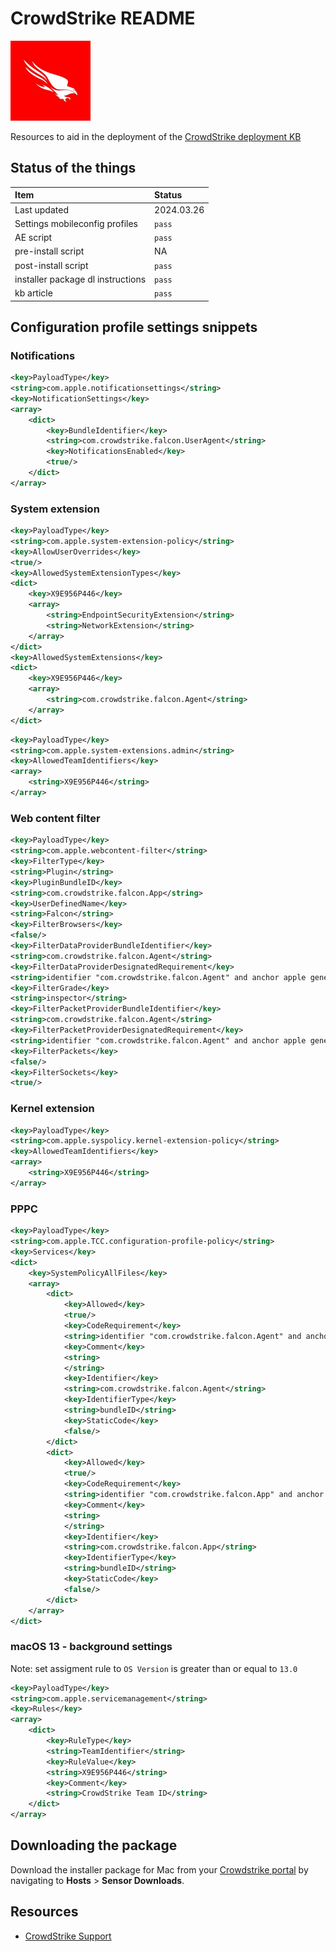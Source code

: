 # CrowdStrike README

<img src="_Images/CrowdStrike.png" alt="drawing" width="128"/>

Resources to aid in the deployment of the [CrowdStrike deployment KB](https://support.kandji.io/support/solutions/articles/72000560521)

## Status of the things

Item | Status
:-- | :--
Last updated | 2024.03.26
Settings mobileconfig profiles | `pass`
AE script | `pass`
pre-install script | NA
post-install script | `pass`
installer package dl instructions | `pass`
kb article | `pass`

## Configuration profile settings snippets

### Notifications

```xml
<key>PayloadType</key>
<string>com.apple.notificationsettings</string>
<key>NotificationSettings</key>
<array>
	<dict>
		<key>BundleIdentifier</key>
		<string>com.crowdstrike.falcon.UserAgent</string>
		<key>NotificationsEnabled</key>
		<true/>
	</dict>
</array>
```

### System extension

```xml
<key>PayloadType</key>
<string>com.apple.system-extension-policy</string>
<key>AllowUserOverrides</key>
<true/>
<key>AllowedSystemExtensionTypes</key>
<dict>
	<key>X9E956P446</key>
	<array>
		<string>EndpointSecurityExtension</string>
		<string>NetworkExtension</string>
	</array>
</dict>
<key>AllowedSystemExtensions</key>
<dict>
	<key>X9E956P446</key>
	<array>
		<string>com.crowdstrike.falcon.Agent</string>
	</array>
</dict>
```

```xml
<key>PayloadType</key>
<string>com.apple.system-extensions.admin</string>
<key>AllowedTeamIdentifiers</key>
<array>
	<string>X9E956P446</string>
</array>
```

### Web content filter
```xml
<key>PayloadType</key>
<string>com.apple.webcontent-filter</string>
<key>FilterType</key>
<string>Plugin</string>
<key>PluginBundleID</key>
<string>com.crowdstrike.falcon.App</string>
<key>UserDefinedName</key>
<string>Falcon</string>
<key>FilterBrowsers</key>
<false/>
<key>FilterDataProviderBundleIdentifier</key>
<string>com.crowdstrike.falcon.Agent</string>
<key>FilterDataProviderDesignatedRequirement</key>
<string>identifier "com.crowdstrike.falcon.Agent" and anchor apple generic and certificate 1[field.1.2.840.113635.100.6.2.6] and certificate leaf[field.1.2.840.113635.100.6.1.13] and certificate leaf[subject.OU] = "X9E956P446"</string>
<key>FilterGrade</key>
<string>inspector</string>
<key>FilterPacketProviderBundleIdentifier</key>
<string>com.crowdstrike.falcon.Agent</string>
<key>FilterPacketProviderDesignatedRequirement</key>
<string>identifier "com.crowdstrike.falcon.Agent" and anchor apple generic and certificate 1[field.1.2.840.113635.100.6.2.6] and certificate leaf[field.1.2.840.113635.100.6.1.13] and certificate leaf[subject.OU] = "X9E956P446"</string>
<key>FilterPackets</key>
<false/>
<key>FilterSockets</key>
<true/>
``` 

### Kernel extension

```xml
<key>PayloadType</key>
<string>com.apple.syspolicy.kernel-extension-policy</string>
<key>AllowedTeamIdentifiers</key>
<array>
	<string>X9E956P446</string>
</array>
```

### PPPC

```xml
<key>PayloadType</key>
<string>com.apple.TCC.configuration-profile-policy</string>
<key>Services</key>
<dict>
	<key>SystemPolicyAllFiles</key>
	<array>
		<dict>
			<key>Allowed</key>
			<true/>
			<key>CodeRequirement</key>
			<string>identifier "com.crowdstrike.falcon.Agent" and anchor apple generic and certificate 1[field.1.2.840.113635.100.6.2.6] /* exists */ and certificate leaf[field.1.2.840.113635.100.6.1.13] /* exists */ and certificate leaf[subject.OU] = X9E956P446</string>
			<key>Comment</key>
			<string>
			</string>
			<key>Identifier</key>
			<string>com.crowdstrike.falcon.Agent</string>
			<key>IdentifierType</key>
			<string>bundleID</string>
			<key>StaticCode</key>
			<false/>
		</dict>
		<dict>
			<key>Allowed</key>
			<true/>
			<key>CodeRequirement</key>
			<string>identifier "com.crowdstrike.falcon.App" and anchor apple generic and certificate 1[field.1.2.840.113635.100.6.2.6] /* exists */ and certificate leaf[field.1.2.840.113635.100.6.1.13] /* exists */ and certificate leaf[subject.OU] = X9E956P446</string>
			<key>Comment</key>
			<string>
			</string>
			<key>Identifier</key>
			<string>com.crowdstrike.falcon.App</string>
			<key>IdentifierType</key>
			<string>bundleID</string>
			<key>StaticCode</key>
			<false/>
		</dict>
	</array>
</dict>
```

### macOS 13 - background settings

Note: set assigment rule to `OS Version` is greater than or equal to `13.0`

```xml
<key>PayloadType</key>
<string>com.apple.servicemanagement</string>
<key>Rules</key>
<array>
	<dict>
		<key>RuleType</key>
		<string>TeamIdentifier</string>
		<key>RuleValue</key>
		<string>X9E956P446</string>
		<key>Comment</key>
		<string>CrowdStrike Team ID</string>
	</dict>
</array>
```

## Downloading the package

Download the installer package for Mac from your [Crowdstrike portal](https://falcon.crowdstrike.com/login/) by navigating to **Hosts** > **Sensor Downloads**.

## Resources
- [CrowdStrike Support](https://supportportal.crowdstrike.com/s/login)